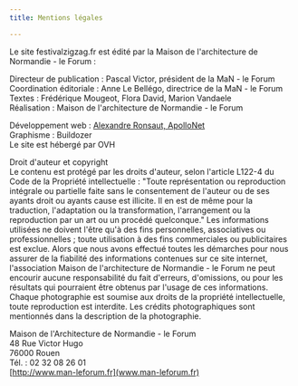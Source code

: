 ```yaml
---
title: Mentions légales

---
```

Le site festivalzigzag.fr est édité par la Maison de l'architecture de Normandie - le Forum :

Directeur de publication : Pascal Victor, président de la MaN - le Forum  
Coordination éditoriale : Anne Le Bellégo, directrice de la MaN - le Forum  
Textes : Frédérique Mougeot, Flora David, Marion Vandaele  
Réalisation : Maison de l'architecture de Normandie - le Forum

Développement web : [Alexandre Ronsaut, ApolloNet](https://apollonet.fr/)  
Graphisme : Buildozer  
Le site est hébergé par OVH

Droit d'auteur et copyright  
Le contenu est protégé par les droits d'auteur, selon l'article L122-4 du Code de la Propriété intellectuelle : "Toute représentation ou reproduction intégrale ou partielle faite sans le consentement de l'auteur ou de ses ayants droit ou ayants cause est illicite. Il en est de même pour la traduction, l'adaptation ou la transformation, l'arrangement ou la reproduction par un art ou un procédé quelconque."
Les informations utilisées ne doivent l'être qu'à des fins personnelles, associatives ou professionnelles ; toute utilisation à des fins commerciales ou publicitaires est exclue.
Alors que nous avons effectué toutes les démarches pour nous assurer de la fiabilité des informations contenues sur ce site internet, l'association Maison de l'architecture de Normandie - le Forum ne peut encourir aucune responsabilité du fait d'erreurs, d'omissions, ou pour les résultats qui pourraient être obtenus par l'usage de ces informations.
Chaque photographie est soumise aux droits de la propriété intellectuelle, toute reproduction est interdite. Les crédits photographiques sont mentionnés dans la description de la photographie.

Maison de l'Architecture de Normandie - le Forum  
48 Rue Victor Hugo  
76000 Rouen  
Tél. : 02 32 08 26 01  
[http://www.man-leforum.fr](www.man-leforum.fr)